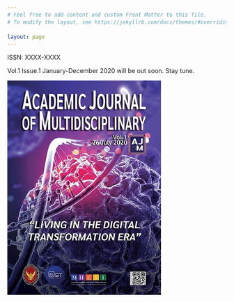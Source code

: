 ```yaml
---
# Feel free to add content and custom Front Matter to this file.
# To modify the layout, see https://jekyllrb.com/docs/themes/#overriding-theme-defaults

layout: page
---
```


ISSN: XXXX-XXXX

Vol.1 Issue.1 January-December 2020 will be out soon. Stay tune.

![Cover](images/cover.jpg)
